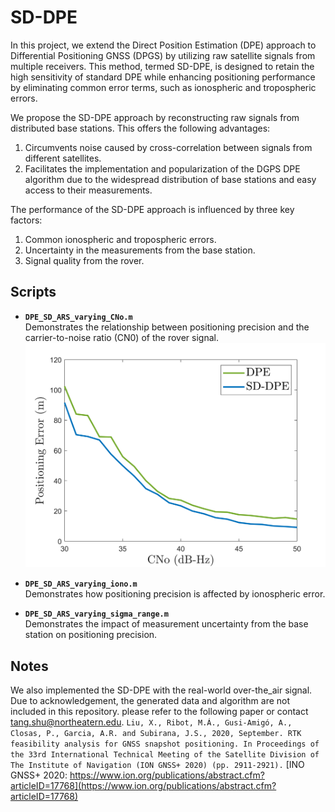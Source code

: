 # SD-DPE

In this project, we extend the Direct Position Estimation (DPE) approach to Differential Positioning GNSS (DPGS) by utilizing raw satellite signals from multiple receivers. This method, termed SD-DPE, is designed to retain the high sensitivity of standard DPE while enhancing positioning performance by eliminating common error terms, such as ionospheric and tropospheric errors.

We propose the SD-DPE approach by reconstructing raw signals from distributed base stations. This offers the following advantages:

1. Circumvents noise caused by cross-correlation between signals from different satellites.
2. Facilitates the implementation and popularization of the DGPS DPE algorithm due to the widespread distribution of base stations and easy access to their measurements.

The performance of the SD-DPE approach is influenced by three key factors:

1. Common ionospheric and tropospheric errors.
2. Uncertainty in the measurements from the base station.
3. Signal quality from the rover.

## Scripts

- **`DPE_SD_ARS_varying_CNo.m`**  
  Demonstrates the relationship between positioning precision and the carrier-to-noise ratio (CN0) of the rover signal.  
  <img src="figs/error_vs_CNo.png" alt="Positioning Error vs CN0" width="600"/>

- **`DPE_SD_ARS_varying_iono.m`**  
  Demonstrates how positioning precision is affected by ionospheric error.

- **`DPE_SD_ARS_varying_sigma_range.m`**  
  Demonstrates the impact of measurement uncertainty from the base station on positioning precision.  

## Notes
We also implemented the SD-DPE with the real-world over-the_air signal. Due to acknowledgement, the generated data and algorithm are not included in this repository. please refer to the following paper or contact tang.shu@northeatern.edu.
	```
     Liu, X., Ribot, M.Á., Gusi-Amigó, A., Closas, P., Garcia, A.R. and Subirana, J.S.,
	 2020, September. RTK feasibility analysis for GNSS snapshot positioning. In Proceedings of the 33rd International Technical Meeting of the Satellite Division of The Institute of Navigation (ION GNSS+ 2020) (pp. 2911-2921).
     ```
     [INO GNSS+ 2020: https://www.ion.org/publications/abstract.cfm?articleID=17768](https://www.ion.org/publications/abstract.cfm?articleID=17768)